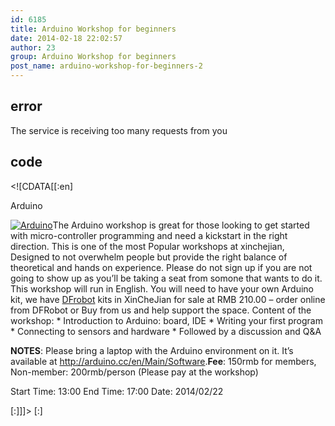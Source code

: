 ```yaml
---
id: 6185
title: Arduino Workshop for beginners
date: 2014-02-18 22:02:57
author: 23
group: Arduino Workshop for beginners
post_name: arduino-workshop-for-beginners-2
---
```


## error
The service is receiving too many requests from you

## code
 <!\[CDATA\[\[:en\]

Arduino

[![Arduino](http://139.162.84.35/wp-content/uploads/2014/02/images.jpg)](http://139.162.84.35/wp-content/uploads/2014/02/images.jpg)The Arduino workshop is great for those looking to get started with micro-controller programming and need a kickstart in the right direction. This is one of the most Popular workshops at xinchejian, Designed to not overwhelm people but provide the right balance of theoretical and hands on experience. Please do not sign up if you are not going to show up as you’ll be taking a seat from somone that wants to do it. This workshop will run in English. You will need to have your own Arduino kit, we have [DFrobot](http://www.dfrobot.com.cn/goods-149.html) kits in XinCheJian for sale at RMB 210.00 – order online from DFRobot or Buy from us and help support the space. Content of the workshop: \* Introduction to Arduino: board, IDE \* Writing your first program \* Connecting to sensors and hardware \* Followed by a discussion and Q&A

**NOTES**: Please bring a laptop with the Arduino environment on it. It’s available at <http://arduino.cc/en/Main/Software>.**Fee**: 150rmb for members, Non-member: 200rmb/person (Please pay at the workshop)

Start Time: 13:00 End Time: 17:00 Date: 2014/02/22

\[:\]\]\]> \[:\]
